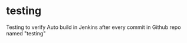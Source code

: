# testing
Testing to verify Auto build in Jenkins after every commit in Github repo named "testing"
